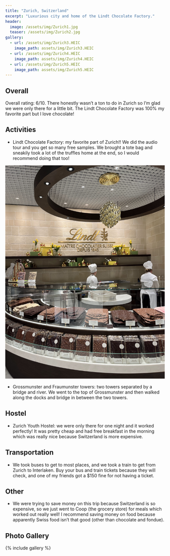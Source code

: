 ```yaml
---
title: "Zurich, Switzerland"
excerpt: "Luxurious city and home of the Lindt Chocolate Factory."
header:
  image: /assets/img/Zurich1.jpg
  teaser: /assets/img/Zurich2.jpg
gallery:
  - url: /assets/img/Zurich3.HEIC
    image_path: assets/img/Zurich3.HEIC
  - url: /assets/img/Zurich4.HEIC
    image_path: assets/img/Zurich4.HEIC
  - url: /assets/img/Zurich5.HEIC
    image_path: assets/img/Zurich5.HEIC
---
```


## Overall
Overall rating: 6/10. There honestly wasn’t a ton to do in Zurich so I’m glad we were only there for a little bit. The Lindt Chocolate Factory was 100% my favorite part but I love chocolate!

## Activities
* Lindt Chocolate Factory: my favorite part of Zurich!! We did the audio tour and you get so many free samples. We brought a tote bag and sneakily took a lot of the truffles home at the end, so I would recommend doing that too! 

![Lindt](/assets/img/Lindt.HEIC)

* Grossmunster and Fraumunster towers: two towers separated by a bridge and river. We went to the top of Grossmunster and then walked along the docks and bridge in between the two towers. 

## Hostel
* Zurich Youth Hostel: we were only there for one night and it worked perfectly! It was pretty cheap and had free breakfast in the morning which was really nice because Switzerland is more expensive.

## Transportation
* We took buses to get to most places, and we took a train to get from Zurich to Interlaken. Buy your bus and train tickets because they will check, and one of my friends got a $150 fine for not having a ticket. 

## Other
* We were trying to save money on this trip because Switzerland is so expensive, so we just went to Coop (the grocery store) for meals which worked out really well! I recommend saving money on food because apparently Swiss food isn’t that good (other than chocolate and fondue). 

## Photo Gallery
{% include gallery %}

